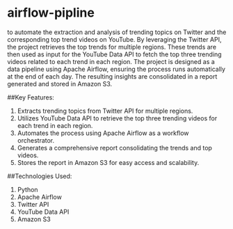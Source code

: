 # airflow-pipline
to automate the extraction and analysis of trending topics on Twitter and the corresponding top trend videos on YouTube. By leveraging the Twitter API, the project retrieves the top trends for multiple regions. These trends are then used as input for the YouTube Data API to fetch the top three trending videos related to each trend in each region. The project is designed as a data pipeline using Apache Airflow, ensuring the process runs automatically at the end of each day. The resulting insights are consolidated in a report generated and stored in Amazon S3.

##Key Features:

1. Extracts trending topics from Twitter API for multiple regions.
2. Utilizes YouTube Data API to retrieve the top three trending videos for each trend in each region.
3. Automates the process using Apache Airflow as a workflow orchestrator.
4. Generates a comprehensive report consolidating the trends and top videos.
5. Stores the report in Amazon S3 for easy access and scalability.

##Technologies Used:

1. Python
2. Apache Airflow
3. Twitter API
4. YouTube Data API
5. Amazon S3
